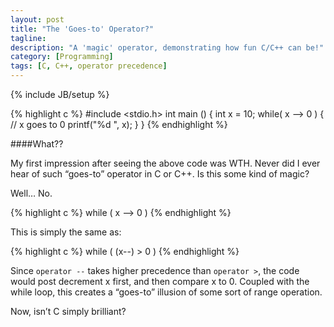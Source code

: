 ```yaml
---
layout: post
title: "The 'Goes-to' Operator?"
tagline:
description: "A 'magic' operator, demonstrating how fun C/C++ can be!"
category: [Programming]
tags: [C, C++, operator precedence]
---
```

{% include JB/setup %}

{% highlight c %}
#include <stdio.h>
int main () {
    int x = 10;
    while( x --> 0 ) {    // x goes to 0
        printf("%d ", x);
    }
}
{% endhighlight %}

####What??

My first impression after seeing the above code was WTH. Never did I ever hear of such “goes-to” operator in C or C++. Is this some kind of magic?


Well… No.

{% highlight c %}
while ( x --> 0 )
{% endhighlight %}

This is simply the same as:

{% highlight c %}
while ( (x--) > 0 )
{% endhighlight %}

Since `operator --` takes higher precedence than `operator >`, the code would post decrement x first,
and then compare x to 0. Coupled with the while loop,
this creates a “goes-to” illusion of some sort of range operation.

Now, isn’t C simply brilliant?
